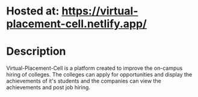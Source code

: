 # Hosted at: https://virtual-placement-cell.netlify.app/


# Description
Virtual-Placement-Cell is a platform created to improve the on-campus hiring of colleges. The colleges can apply for opportunities and display the achievements of it's students and the companies can view the achievements and post job hiring.
